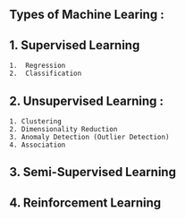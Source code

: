 ## Types of Machine Learing :

## 1. Supervised Learning

    1.	Regression
	2.	Classification

## 2. Unsupervised Learning :

    1. Clustering
    2. Dimensionality Reduction
    3. Anomaly Detection (Outlier Detection)
	4. Association

## 3. Semi-Supervised Learning

## 4. Reinforcement Learning